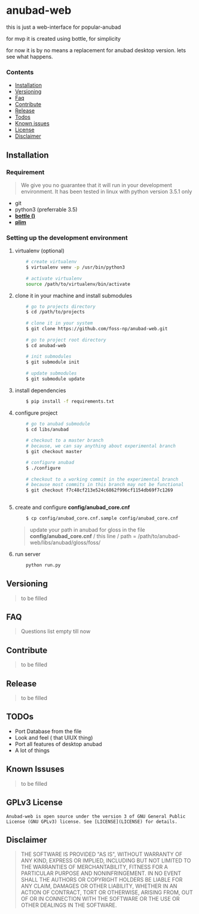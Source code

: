 # anubad-web
this is just a web-interface for popular-anubad

for mvp it is created using bottle, for simplicity

for now it is by no means a replacement for anubad desktop version.
lets see what happens.

### Contents
- [Installation](#installation)
- [Versioning](#versioning)
- [Faq](#faq)
- [Contribute](#contribute)
- [Release](#release)
- [Todos](#todos)
- [Known issues](#known-issues)
- [License](#gplv3-license)
- [Disclaimer](#disclaimer)

## Installation

### Requirement
    
> We give you no guarantee that it will run in your development environment. It has been tested in linux with python version 3.5.1 only
    
* git
* python3 (preferrable 3.5)
* [**bottle ()**](bottlepy.org)
* [**plim**](http://plim.readthedocs.io/en/latest/)
    
### Setting up the development environment

1. virtualenv (optional)

    ```bash
        # create virtualenv
        $ virtualenv venv -p /usr/bin/python3 
        
        # activate virtualenv
        source /path/to/virtualenv/bin/activate
    ```
    
2. clone it in your machine and install submodules

    ```bash
        # go to projects directory
        $ cd /path/to/projects
        
        # clone it in your system
        $ git clone https://github.com/foss-np/anubad-web.git
        
        # go to project root directory
        $ cd anubad-web
        
        # init submodules
        $ git submodule init
        
        # update submodules
        $ git submodule update
    ```
    
3. install dependencies

    ```bash
        $ pip install -f requirements.txt
    ```

4. configure project 

    ```bash
        # go to anubad submodule
        $ cd libs/anubad
        
        # checkout to a master branch
        # because, we can say anything about experimental branch
        $ git checkout master

        # configure anubad
        $ ./configure
        
        # checkout to a working commit in the experimental branch
        # because most commits in this branch may not be functional
        $ git checkout f7c48cf213e524c6862f996cf1154db69f7c1269
        
    ```
    
5. create and configure **config/anubad_core.cnf**
    
    ```bash
        $ cp config/anubad_core.cnf.sample config/anubad_core.cnf
    ```

    > update your path in anubad for gloss in the file **config/anubad_core.cnf**
      / this line /
      > path = /path/to/anubad-web/libs/anubad/gloss/foss/
   
6. run server

    ```bash
        python run.py
    ```

## Versioning

> to be filled

## FAQ

> Questions list empty till now

## Contribute

> to be filled

## Release

> to be filled

## TODOs

* Port Database from the file
* Look and feel ( that UIUX thing)
* Port all features of desktop anubad
* A lot of things

## Known Issuses

> to be filled

## GPLv3 License
    
    Anubad-web is open source under the version 3 of GNU General Public License (GNU GPLv3) license. See [LICENSE](LICENSE) for details.

## Disclaimer

> THE SOFTWARE IS PROVIDED "AS IS", WITHOUT WARRANTY OF ANY KIND, EXPRESS OR IMPLIED, INCLUDING BUT NOT LIMITED TO THE WARRANTIES OF MERCHANTABILITY, FITNESS FOR A PARTICULAR PURPOSE AND NONINFRINGEMENT. IN NO EVENT SHALL THE AUTHORS OR COPYRIGHT HOLDERS BE LIABLE FOR ANY CLAIM, DAMAGES OR OTHER LIABILITY, WHETHER IN AN ACTION OF CONTRACT, TORT OR OTHERWISE, ARISING FROM, OUT OF OR IN CONNECTION WITH THE SOFTWARE OR THE USE OR OTHER DEALINGS IN THE SOFTWARE.
